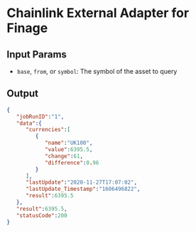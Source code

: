 # Chainlink External Adapter for Finage

## Input Params

- `base`, `from`, or `symbol`: The symbol of the asset to query

## Output

```json
{
   "jobRunID":"1",
   "data":{
      "currencies":[
         {
            "name":"UK100",
            "value":6395.5,
            "change":61,
            "difference":0.96
         }
      ],
      "lastUpdate":"2020-11-27T17:07:02",
      "lastUpdate_Timestamp":"1606496822",
      "result":6395.5
   },
   "result":6395.5,
   "statusCode":200
}
```
